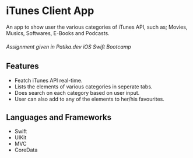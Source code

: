 # iTunes Client App

An app to show user the various categories of iTunes API, such as; Movies, Musics, Softwares, E-Books and Podcasts.

###### Assignment given in Patika.dev iOS Swift Bootcamp

## Features

- Featch iTunes API real-time.
- Lists the elements of various categories in seperate tabs.
- Does search on each category based on user input.
- User can also add to any of the elements to her/his favourites.

## Languages and Frameworks

- Swift
- UIKit
- MVC 
- CoreData



